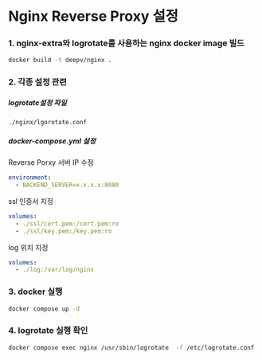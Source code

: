 # Nginx Reverse Proxy 설정

### 1. nginx-extra와 logrotate를 사용하는 nginx docker image 빌드

```bash
docker build -t deepv/nginx .
```

### 2. 각종 설정 관련

##### logrotate설정 파일

`./nginx/lgorotate.conf`

##### docker-compose.yml 설정

Reverse Porxy 서버 IP 수정

```yml
environment:
  - BACKEND_SERVER=x.x.x.x:8080
```

ssl 인증서 지정

```yml
volumes:
  - ./ssl/cert.pem:/cert.pem:ro
  - ./ssl/key.pem:/key.pem:ro
```

log 위치 지정

```yml
volumes:
  - ./log:/var/log/nginx
```

### 3. docker 실행

```bash
docker compose up -d
```

### 4. logrotate 실행 확인

```bash
docker compose exec nginx /usr/sbin/logrotate  -f /etc/logrotate.conf
```
